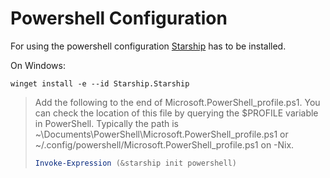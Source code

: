# Powershell Configuration

For using the powershell configuration [Starship](https://github.com/starship/starship) has to be installed.

On Windows:
```
winget install -e --id Starship.Starship
```

> Add the following to the end of Microsoft.PowerShell_profile.ps1. You can check the location of this file by querying the $PROFILE variable in PowerShell. Typically the path is ~\Documents\PowerShell\Microsoft.PowerShell_profile.ps1 or ~/.config/powershell/Microsoft.PowerShell_profile.ps1 on -Nix.
> ```ps1
> Invoke-Expression (&starship init powershell)
> ```
